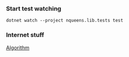 ### Start test watching
`dotnet watch --project nqueens.lib.tests test`




### Internet stuff
[Algorithm](https://www.geeksforgeeks.org/n-queen-problem-backtracking-3/)